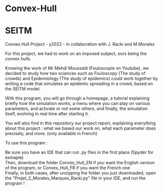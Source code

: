 # Convex-Hull
# SEITM
Convex Hull Project - y2022 - in collaboration with J. Racki and M.Morales  

For this project, we had to work on an imposed subject, ours being the convex hulls.
  
Knowing the work of Mr Mehdi Moussaïd (Fouloscopie on Youtube), we decided to study how two sciences such as Fouloscopy (The study of crowds) and Epidemiology (The study of epidemics) could work together by writing a code that simulates an epidemic spreading in a crowd, based on the SEITM model.  
  
With this program, you will go through a homepage, a tutorial explaining briefly how the simulation works, a menu where you can play on various parameters, and activate or not some others, and finally, the simulation itself, evolving in real time after starting it.  
  
You will also find in this repository our project report, explaining everything about this project : what we based our work on, what each parameter does precisely, and more. (only available in French)
  
To use this program :  
  
Be sure you have an IDE that can run .py files in the first place (Spyder for exmaple)  
Then, download the folder Convex_Hull_EN if you want the English version of the program, or Convex_Hull_FR if you want the French one  
Finally, in both cases, after unzipping the folder you just downloaded, open the "Projet_2_Morales_Marques_Racki.py" file in your IDE, and run the program !  
